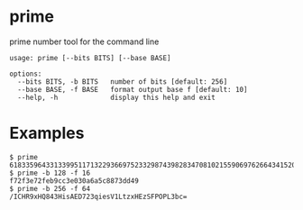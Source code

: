 # prime
prime number tool for the command line

```
usage: prime [--bits BITS] [--base BASE]

options:
  --bits BITS, -b BITS   number of bits [default: 256]
  --base BASE, -f BASE   format output base f [default: 10]
  --help, -h             display this help and exit
```

# Examples

```
$ prime
61833596433133995117132293669752332987439828347081021559069762664341520331311
$ prime -b 128 -f 16
f72f3e72feb9cc3e030a6a5c8873dd49
$ prime -b 256 -f 64
/ICHR9xHQ843HisAED723qiesV1LtzxHEzSFPOPL3bc=
```
